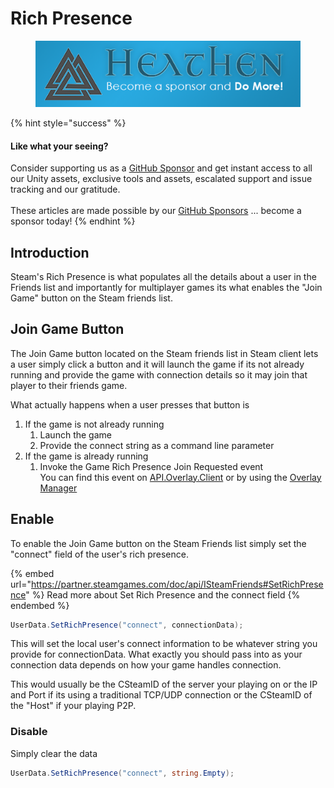 # Rich Presence



<figure><img src="../../../../../.gitbook/assets/512x128 Sponsor Banner.png" alt="Become a sponsor and Do More"><figcaption></figcaption></figure>

{% hint style="success" %}
#### Like what your seeing?

Consider supporting us as a [GitHub Sponsor](../../../../../) and get instant access to all our Unity assets, exclusive tools and assets, escalated support and issue tracking and our gratitude.\
\
These articles are made possible by our [GitHub Sponsors](https://github.com/sponsors/heathen-engineering) ... become a sponsor today!
{% endhint %}

## Introduction

Steam's Rich Presence is what populates all the details about a user in the Friends list and importantly for multiplayer games its what enables the "Join Game" button on the Steam friends list.

## Join Game Button

The Join Game button located on the Steam friends list in Steam client lets a user simply click a button and it will launch the game if its not already running and provide the game with connection details so it may join that player to their friends game.

What actually happens when a user presses that button is&#x20;

1. If the game is not already running
   1. Launch the game
   2. Provide the connect string as a command line parameter
2. If the game is already running
   1. Invoke the Game Rich Presence Join Requested event\
      You can find this event on [API.Overlay.Client](../../../api/overlay.md#game-rich-presence-join-requested) or by using the [Overlay Manager](../../components/overlay-manager.md#evtrichpresencejoinrequested)

## Enable

To enable the Join Game button on the Steam Friends list simply set the "connect" field of the user's rich presence.

{% embed url="https://partner.steamgames.com/doc/api/ISteamFriends#SetRichPresence" %}
Read more about Set Rich Presence and the connect field
{% endembed %}

```csharp
UserData.SetRichPresence("connect", connectionData);
```

This will set the local user's connect information to be whatever string you provide for connectionData. What exactly you should pass into as your connection data depends on how your game handles connection.

This would usually be the CSteamID of the server your playing on or the IP and Port if its using a traditional TCP/UDP connection or the CSteamID of the "Host" if your playing P2P.

### Disable

Simply clear the data

```csharp
UserData.SetRichPresence("connect", string.Empty);
```
